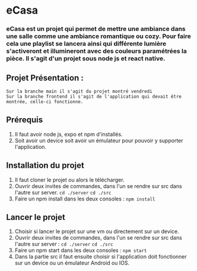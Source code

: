 # eCasa

### eCasa est un projet qui permet de mettre une ambiance dans une salle comme une ambiance romantique ou cozy. Pour faire cela une playlist se lancera ainsi qui différente lumière  s'activeront et illumineront avec des couleurs paramétrées la pièce. Il s'agit d'un projet sous node js et react native.

## Projet Présentation :
	Sur la branche main il s'agit du projet montré vendredi
	Sur la branche frontend il s'agit de l'application qui devait être montrée, celle-ci fonctionne.

## Prérequis
1) Il faut avoir node js, expo et npm d'installés.
2) Soit avoir un device soit avoir un émulateur pour pouvoir y supporter l'application.


## Installation du projet

1) Il faut cloner le projet ou alors le télécharger.
2) Ouvrir deux invites de commandes, dans l'un se rendre sur src dans l'autre sur server.
``cd ./server``
``cd ./src``
3) Faire un npm install dans les deux consoles :
``npm install``


## Lancer le projet 
1) Choisir si lancer le projet sur une vm ou directement sur un device.
2) Ouvrir deux invites de commandes, dans l'un se rendre sur src dans l'autre sur server :
``cd ./server``
``cd ./src``
3) Faire un npm start dans les deux consoles :
``npm start``
4) Dans la partie src il faut ensuite choisir si l'application doit fonctionner sur un device ou un émulateur Android ou IOS.
